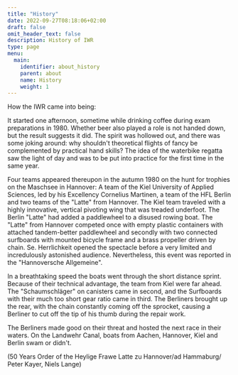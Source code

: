 ```yaml
---
title: "History"
date: 2022-09-27T08:18:06+02:00
draft: false
omit_header_text: false
description: History of IWR
type: page
menu:
  main:
    identifier: about_history
    parent: about
    name: History
    weight: 1
---
```

How the IWR came into being:

It started one afternoon, sometime while drinking coffee during exam preparations in 1980. Whether beer also played a role is not handed down, but the result suggests it did. The spirit was hollowed out, and there was some joking around: why shouldn't theoretical flights of fancy be complemented by practical hand skills? The idea of the waterbike regatta saw the light of day and was to be put into practice for the first time in the same year.

Four teams appeared thereupon in the autumn 1980 on the hunt for trophies on the Maschsee in Hannover: A team of the Kiel University of Applied Sciences, led by his Excellency Cornelius Martinen, a team of the HFL Berlin and two teams of the "Latte" from Hannover. The Kiel team traveled with a highly innovative, vertical pivoting wing that was treaded underfoot. The Berlin "Latte" had added a paddlewheel to a disused rowing boat. The "Latte" from Hannover competed once with empty plastic containers with attached tandem-better paddlewheel and secondly with two connected surfboards with mounted bicycle frame and a brass propeller driven by chain. Se. Herrlichkeit opened the spectacle before a very limited and incredulously astonished audience. Nevertheless, this event was reported in the "Hannoversche Allgemeine".

In a breathtaking speed the boats went through the short distance sprint. Because of their technical advantage, the team from Kiel were far ahead. The "Schaumschläger" on canisters came in second, and the Surfboards with their much too short gear ratio came in third. The Berliners brought up the rear, with the chain constantly coming off the sprocket, causing a Berliner to cut off the tip of his thumb during the repair work.

The Berliners made good on their threat and hosted the next race in their waters. On the Landwehr Canal, boats from Aachen, Hannover, Kiel and Berlin swam or didn't.

(50 Years Order of the Heylige Frawe Latte zu Hannover/ad Hammaburg/ Peter Kayer, Niels Lange)
